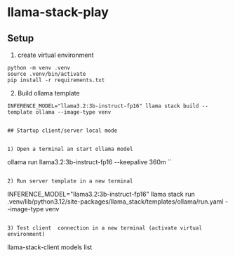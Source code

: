 # llama-stack-play


## Setup
1) create virtual environment 

```
python -m venv .venv
source .venv/bin/activate
pip install -r requirements.txt
```

2) Build ollama template

```
INFERENCE_MODEL="llama3.2:3b-instruct-fp16" llama stack build --template ollama --image-type venv


## Startup client/server local mode


1) Open a terminal an start ollama model 

``` 
ollama run llama3.2:3b-instruct-fp16 --keepalive 360m ``
```

2) Run server template in a new terminal 

```
INFERENCE_MODEL="llama3.2:3b-instruct-fp16" llama stack run .venv/lib/python3.12/site-packages/llama_stack/templates/ollama/run.yaml --image-type venv
```

3) Test client  connection in a new terminal (activate virtual environment)

```
llama-stack-client models list
```



